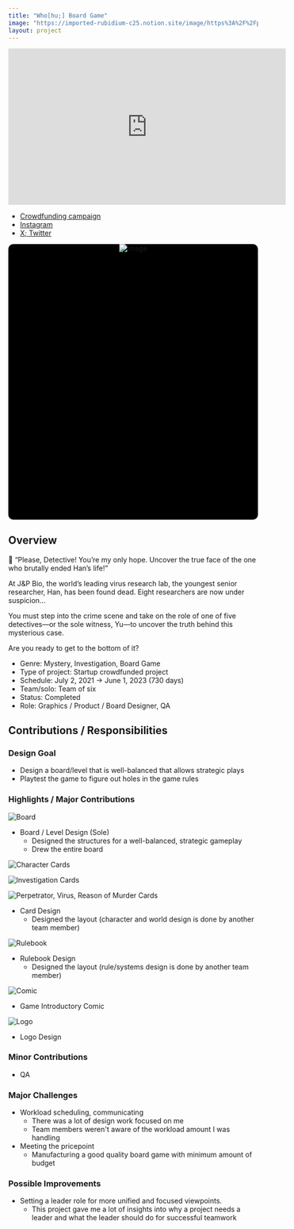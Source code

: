 ```yaml
---
title: "Who[hu;] Board Game"
image: "https://imported-rubidium-c25.notion.site/image/https%3A%2F%2Fprod-files-secure.s3.us-west-2.amazonaws.com%2Fdf426fa9-315c-4c07-b8cd-92ef2da301ff%2F92f7bda6-1676-4483-8a21-8382745f4d0f%2F%25ED%2599%2594%25EB%25A9%25B4_%25EC%25BA%25A1%25EC%25B2%2598_2024-06-27_223911.png?table=block&id=4569438a-5181-4526-b6d0-d1544c5e928e&spaceId=df426fa9-315c-4c07-b8cd-92ef2da301ff&width=2000&userId=&cache=v2"
layout: project
---
```


<p><iframe width="560" height="315" src="https://www.youtube.com/embed/Q-adX99D2R8" title="" frameBorder="0"   allow="accelerometer; autoplay; clipboard-write; encrypted-media; gyroscope; picture-in-picture; web-share"  allowFullScreen><br>Powered by <a href="https://youtubeembedcode.com">youtube embed code</a> and <a href="https://snabblan.io/">snabblån utan uc</a></iframe></p>

* [Crowdfunding campaign](https://tumblbug.com/5w1h_who?_branch_match_id=1369610236592498299&utm_source=tumblbug&utm_campaign=project_detail&utm_medium=share&_branch_referrer=H4sIAAAAAAAAA8soKSkottLXz8nMy9YrKc1NykkqTddLzs%2FVdy0u9y1NMajy9U6yrytKTUstKsrMS49PKsovL04tsg3PSMxJBQDsqA1lPgAAAA%3D%3D)
* [Instagram](https://www.instagram.com/5w1h_who)
* [X; Twitter](https://x.com/5w1h_who)

<div class="slideshow-container">
  <div class="slides-wrapper">
    <div class="slide"><img src="https://imported-rubidium-c25.notion.site/image/https%3A%2F%2Fprod-files-secure.s3.us-west-2.amazonaws.com%2Fdf426fa9-315c-4c07-b8cd-92ef2da301ff%2F92f7bda6-1676-4483-8a21-8382745f4d0f%2F%25ED%2599%2594%25EB%25A9%25B4_%25EC%25BA%25A1%25EC%25B2%2598_2024-06-27_223911.png?table=block&id=4569438a-5181-4526-b6d0-d1544c5e928e&spaceId=df426fa9-315c-4c07-b8cd-92ef2da301ff&width=2000&userId=&cache=v2" alt="Image"></div>
    <div class="slide"><img src="https://tumblbug-psi.imgix.net/3ade3b098b2ff9e757bae3e290e4c4497f0c40f7/fa9dedcbfd55c348ea686d552fbd16d35e9f6f9a/4904cbabe024ae6c3dada657a354c76a2bacdd5a/6e3f5880-2cce-4ba1-8826-90fa9d1eda8d.png?ixlib=rb-1.1.0&w=1240&auto=format%2C%20compress&lossless=true&ch=save-data&s=8402ec21430b9055627abe9a9790afca" alt="Characters Concept"></div>
    <div class="slide"><img src="https://tumblbug-psi.imgix.net/3ade3b098b2ff9e757bae3e290e4c4497f0c40f7/fa9dedcbfd55c348ea686d552fbd16d35e9f6f9a/4904cbabe024ae6c3dada657a354c76a2bacdd5a/9c1b3ce7-bab2-47b5-ba95-8fcde287ee23.jpg?ixlib=rb-1.1.0&w=1240&auto=format%2C%20compress&lossless=true&ch=save-data&s=971a5b081bcf867fc4bac98eb08ecd15" alt="Dice"></div>
    <div class="slide"><img src="https://tumblbug-psi.imgix.net/3ade3b098b2ff9e757bae3e290e4c4497f0c40f7/fa9dedcbfd55c348ea686d552fbd16d35e9f6f9a/4904cbabe024ae6c3dada657a354c76a2bacdd5a/b168f159-8574-4fa9-a4ab-75030431fa81.jpg?ixlib=rb-1.1.0&w=1240&auto=format%2C%20compress&lossless=true&ch=save-data&s=8f51a066e6821b18d07d7321d5274793" alt="Characters"></div>
  </div>
</div>

<style>
  .slideshow-container {
    max-width: 700px;
    width: 100%;
    position: relative;
    margin: auto;
    overflow: hidden;
    border-radius: 10px;
    aspect-ratio: 10 / 11; /* Maintain a proper aspect ratio */
    background-color: black; /* Prevents white flashes */
  }

  .slides-wrapper {
    display: flex;
    transition: transform 1s ease-in-out;
    width: 100%;
  }

  .slide {
    min-width: 100%;
    display: flex;
    justify-content: center;
    align-items: center;
  }

  .slide img {
    max-width: 100%;
    height: auto; /* Keeps aspect ratio */
    object-fit: contain; /* Ensures the image fits properly */
  }
</style>

<script>
  let slideIndex = 0;
  function showSlides() {
    let slidesWrapper = document.querySelector(".slides-wrapper");
    let totalSlides = document.querySelectorAll(".slide").length;

    slideIndex++;
    if (slideIndex >= totalSlides) {
      slideIndex = 0;
    }

    slidesWrapper.style.transform = `translateX(${-slideIndex * 100}%)`;
    setTimeout(showSlides, 3000); // Change image every 3 seconds
  }

  document.addEventListener("DOMContentLoaded", showSlides);
</script>

## Overview

🦠 “Please, Detective! You’re my only hope. Uncover the true face of the one who brutally ended Han’s life!”

At J&P Bio, the world’s leading virus research lab, the youngest senior researcher, Han, has been found dead. Eight researchers are now under suspicion...

You must step into the crime scene and take on the role of one of five detectives—or the sole witness, Yu—to uncover the truth behind this mysterious case.

Are you ready to get to the bottom of it?

* Genre: Mystery, Investigation, Board Game
* Type of project: Startup crowdfunded project
* Schedule: July 2, 2021 &rarr; June 1, 2023 (730 days)
* Team/solo: Team of six
* Status: Completed
* Role: Graphics / Product / Board Designer, QA

## Contributions / Responsibilities

### Design Goal

* Design a board/level that is well-balanced that allows strategic plays
* Playtest the game to figure out holes in the game rules

### Highlights / Major Contributions

![Board](https://tumblbug-psi.imgix.net/3ade3b098b2ff9e757bae3e290e4c4497f0c40f7/fa9dedcbfd55c348ea686d552fbd16d35e9f6f9a/4904cbabe024ae6c3dada657a354c76a2bacdd5a/f8299baa-c0be-41ad-8705-ac637efb283b.jpg?ixlib=rb-1.1.0&w=1240&auto=format%2C%20compress&lossless=true&ch=save-data&s=bf47326b4b7ca3bfc8cc73cacd076d70)

<!-- TODO: Add detailed explanation here -->
* Board / Level Design (Sole)
  * Designed the structures for a well-balanced, strategic gameplay
  * Drew the entire board

![Character Cards](https://tumblbug-psi.imgix.net/3ade3b098b2ff9e757bae3e290e4c4497f0c40f7/fa9dedcbfd55c348ea686d552fbd16d35e9f6f9a/4904cbabe024ae6c3dada657a354c76a2bacdd5a/789eae17-c4d0-4d7c-882e-5eed8cd713a6.jpg?ixlib=rb-1.1.0&w=1240&auto=format%2C%20compress&lossless=true&ch=save-data&s=c5e9b5aada4bd5b98a3ba3ac3fb521f2)

![Investigation Cards](https://tumblbug-psi.imgix.net/3ade3b098b2ff9e757bae3e290e4c4497f0c40f7/fa9dedcbfd55c348ea686d552fbd16d35e9f6f9a/4904cbabe024ae6c3dada657a354c76a2bacdd5a/54b54024-c2b5-46da-b982-9900d4095095.jpg?ixlib=rb-1.1.0&w=1240&auto=format%2C%20compress&lossless=true&ch=save-data&s=add740e849f2462a60a9aeae284e0b8a)

![Perpetrator, Virus, Reason of Murder Cards](https://tumblbug-psi.imgix.net/3ade3b098b2ff9e757bae3e290e4c4497f0c40f7/fa9dedcbfd55c348ea686d552fbd16d35e9f6f9a/4904cbabe024ae6c3dada657a354c76a2bacdd5a/e04a3c51-bfff-4120-b95a-86e2bd5c9087.jpg?ixlib=rb-1.1.0&w=1240&auto=format%2C%20compress&lossless=true&ch=save-data&s=8608cb47b4b61579a73e826b3d716b25)

* Card Design
  * Designed the layout (character and world design is done by another team member)

![Rulebook](https://tumblbug-psi.imgix.net/3ade3b098b2ff9e757bae3e290e4c4497f0c40f7/fa9dedcbfd55c348ea686d552fbd16d35e9f6f9a/4904cbabe024ae6c3dada657a354c76a2bacdd5a/39b0bc3b-1e52-4c6d-b8bd-c81748e2b3dd.jpg?ixlib=rb-1.1.0&w=1240&auto=format%2C%20compress&lossless=true&ch=save-data&s=04d573242fff6793b1ae7295af192842)

* Rulebook Design
  * Designed the layout (rule/systems design is done by another team member)

![Comic](https://tumblbug-psi.imgix.net/3ade3b098b2ff9e757bae3e290e4c4497f0c40f7/fa9dedcbfd55c348ea686d552fbd16d35e9f6f9a/4904cbabe024ae6c3dada657a354c76a2bacdd5a/ca477d3e-d253-42e2-b824-183027c7aa87.jpg?ixlib=rb-1.1.0&w=1240&auto=format%2C%20compress&lossless=true&ch=save-data&s=efb6c8469418d7b6e2f11359e7433e54)

* Game Introductory Comic

![Logo](https://imported-rubidium-c25.notion.site/image/https%3A%2F%2Fprod-files-secure.s3.us-west-2.amazonaws.com%2Fdf426fa9-315c-4c07-b8cd-92ef2da301ff%2F92f7bda6-1676-4483-8a21-8382745f4d0f%2F%25ED%2599%2594%25EB%25A9%25B4_%25EC%25BA%25A1%25EC%25B2%2598_2024-06-27_223911.png?table=block&id=4569438a-5181-4526-b6d0-d1544c5e928e&spaceId=df426fa9-315c-4c07-b8cd-92ef2da301ff&width=2000&userId=&cache=v2)

* Logo Design

### Minor Contributions

* QA

### Major Challenges

* Workload scheduling, communicating
  * There was a lot of design work focused on me
  * Team members weren't aware of the workload amount I was handling
* Meeting the pricepoint
  * Manufacturing a good quality board game with minimum amount of budget

### Possible Improvements

* Setting a leader role for more unified and focused viewpoints.
  * This project gave me a lot of insights into why a project needs a leader and what the leader should do for successful teamwork